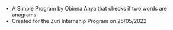 - A Simple Program by Obinna Anya that checks if two words are anagrams
- Created for the Zuri Internship Program on 25/05/2022
